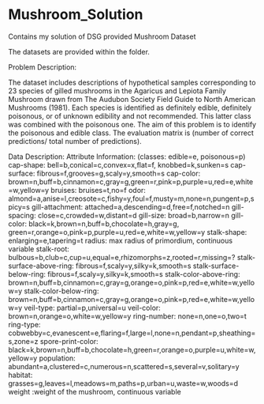 # Mushroom_Solution
Contains my solution of DSG provided Mushroom Dataset

The datasets are provided within the folder.

Problem Description:

The dataset includes descriptions of hypothetical samples corresponding to 23 species of gilled mushrooms in the Agaricus and Lepiota Family Mushroom drawn from The Audubon Society Field Guide to North American Mushrooms (1981). Each species is identified as definitely edible, definitely poisonous, or of unknown edibility and not recommended. This latter class was combined with the poisonous one. The aim of this problem is to identify the poisonous and edible class. 
The evaluation matrix is (number of correct predictions/ total number of predictions).

Data Description:
Attribute Information: (classes: edible=e, poisonous=p)
cap-shape: bell=b,conical=c,convex=x,flat=f, knobbed=k,sunken=s
cap-surface: fibrous=f,grooves=g,scaly=y,smooth=s
cap-color: brown=n,buff=b,cinnamon=c,gray=g,green=r,pink=p,purple=u,red=e,white=w,yellow=y
bruises: bruises=t,no=f
odor: almond=a,anise=l,creosote=c,fishy=y,foul=f,musty=m,none=n,pungent=p,spicy=s
gill-attachment: attached=a,descending=d,free=f,notched=n
gill-spacing: close=c,crowded=w,distant=d
gill-size: broad=b,narrow=n
gill-color: black=k,brown=n,buff=b,chocolate=h,gray=g, green=r,orange=o,pink=p,purple=u,red=e,white=w,yellow=y
stalk-shape: enlarging=e,tapering=t
radius: max radius of primordium, continuous variable
stalk-root: bulbous=b,club=c,cup=u,equal=e,rhizomorphs=z,rooted=r,missing=?
stalk-surface-above-ring: fibrous=f,scaly=y,silky=k,smooth=s
stalk-surface-below-ring: fibrous=f,scaly=y,silky=k,smooth=s
stalk-color-above-ring: brown=n,buff=b,cinnamon=c,gray=g,orange=o,pink=p,red=e,white=w,yellow=y
stalk-color-below-ring: brown=n,buff=b,cinnamon=c,gray=g,orange=o,pink=p,red=e,white=w,yellow=y
veil-type: partial=p,universal=u
veil-color: brown=n,orange=o,white=w,yellow=y
ring-number: none=n,one=o,two=t
ring-type: cobwebby=c,evanescent=e,flaring=f,large=l,none=n,pendant=p,sheathing=s,zone=z
spore-print-color: black=k,brown=n,buff=b,chocolate=h,green=r,orange=o,purple=u,white=w,yellow=y
population: abundant=a,clustered=c,numerous=n,scattered=s,several=v,solitary=y
habitat: grasses=g,leaves=l,meadows=m,paths=p,urban=u,waste=w,woods=d
weight :weight of the mushroom, continuous variable
